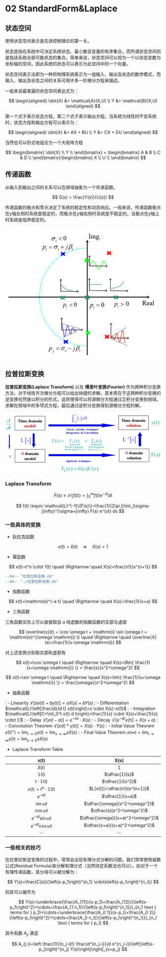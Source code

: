 # 02 StandardForm&Laplace

## 状态空间

使用状态空间表示是先进控制理论的第一关。

状态是指在系统中可决定系统状态、最小数目变量的有序集合。而所谓状态空间则是指该系统全部可能状态的集合。简单来说，状态空间可以视为一个以状态变数为坐标轴的空间，因此系统的状态可以表示为此空间中的一个向量。

状态空间表示法即为一种将物理系统表示为一组输入、输出及状态的数学模式，而输入、输出及状态之间的关系可用许多一阶微分方程来描述。

一般来说最普遍的状态空间表达式为：

$$
\begin{aligned}
\dot{X} &= \mathcal{A}(X,U) \\
Y &= \mathcal{B}(X,U)
\end{aligned}
$$

第一个式子表示状态方程，第二个式子表示输出方程。当系统为线性时不变系统时，状态方程和输出方程可以表示为：

$$
\begin{aligned}
\dot{X} &= AX + BU \\
Y &= CX + DU
\end{aligned}
$$

当然也可以形式地组合为一个大矩阵方程

$$
\begin{bmatrix}
  \dot{X} \\
  Y \\
\end{bmatrix} = \begin{bmatrix}
  A & B \\
  C & D \\
\end{bmatrix}\begin{bmatrix}
  X \\
  U \\
\end{bmatrix}
$$

## 传递函数

从输入到输出之间的关系可以在频域抽象为一个传递函数。

$$
G(s) = \frac{Y(s)}{U(s)}
$$

传递函数的极点和零点决定了系统的稳定性和动态响应。一般来说，传递函数极点在y轴左侧时系统是稳定的，而极点在y轴右侧时系统是不稳定的，当极点在y轴上时系统是临界稳定的。

![图 0](images/%E4%BC%A0%E9%80%92%E5%87%BD%E6%95%B0%E7%9A%84%E9%9B%B6%E7%82%B9%E4%B8%8E%E6%9E%81%E7%82%B9.png)  

## 拉普拉斯变换

**拉普拉斯变换(Laplace Transform)** 以及 **傅里叶变换(Fourier)** 作为两种积分变换方法，对于线性齐次微分方程可以给出快捷的求解。其本质在于这两种积分变换的逆变换任然是以积分的形式，这将使得可以将源微分方程通过正积分变换到频域，求解在频域中的多项式方程，最后通过逆积分变换得到源微分方程的解。

![图 0](images/%E7%A7%AF%E5%88%86%E5%8F%98%E6%8D%A2%E6%A1%86%E6%9E%B6.png)  

### Laplace Transform

$$
F(s) \equiv \mathcal{L}\{f(t)\}=\int_{0}^{\infty} f(t) e^{-st} dt
$$

$$
f(t) \equiv \mathcal{L}^{-1}\{F(s)\}=\frac{1}{2\pi j}\int_{\sigma-j\infty}^{\sigma+j\infty} F(s) e^{st} ds
$$

### 一些具体的变换

- 狄拉克函数

$$
x(t)=\delta(t) \quad \Rightarrow \quad X(s)=1
$$

- 幂函数

$$
x(t)=t^n \cdot 1(t) \quad \Rightarrow \quad X(s)=\frac{n!}{s^{n+1}}
$$

```mathematica
--8<-- "拉普拉斯变换.nb"
--8<-- "./拉普拉斯变换.nb"
```

- 指数函数

$$
x(t)=\mathrm{e}^{-a t} \quad \Rightarrow \quad X(s)=\frac{1}{s+a}
$$

- 三角函数

三角函数实际上可以直接取自 a 纯虚数的指数函数的实部与虚部

$$
\overline{x}(t) =  \cos \omega t + \mathrm{i} \sin \omega t = \mathrm{e}^{\omega \mathrm{i} t} \quad \Rightarrow \quad \overline{X}(s)=\frac{1}{s-\omega \mathrm{i}}
$$

对上述变换分别取实部和虚部有

$$
x(t)=\cos \omega t \quad \Rightarrow \quad X(s)=\Re\{ \frac{1}{s+\omega \mathrm{i}} \} = \frac{s}{s^2+\omega^2}
$$

$$
x(t)=\sin \omega t \quad \Rightarrow \quad X(s)=\Im\{ \frac{1}{s+\omega \mathrm{i}} \} = \frac{\omega}{s^2+\omega^2}
$$

- 抽象函数

:  - Linearity $\mathcal{L}[a x(t)+b y(t)]=a X(s)+b Y(s)$
:  - Differentiation $\mathcal{L}\left[\frac{d}{d t} x(t)\right]=s \cdot X(s)-x(0)$
:  - Integration $\mathcal{L}\left[C+\int_0^t x(t) d t\right]=\frac{1}{s} \cdot X(s)+\frac{1}{s} \cdot C$
:  - Delay $\mathcal{L}[x(t-a)]=e^{-a s} \cdot X(s)$
:  - Decay $\mathcal{L}\left[e^{-a t} x(t)\right]=X(s+a)$
:  - Convolution Theorem $\mathcal{L}[x(t) * y(t)]=X(s) \cdot Y(s)$
:  - Initial Value Theorem $x\left(0^{+}\right)=\lim _{t \rightarrow 0} x(t)=\lim _{s \rightarrow \infty} s X(s)$
:  - Final Value Theorem $x(\infty)=\lim _{t \rightarrow \infty} x(t)=\lim _{s \rightarrow 0} s X(s)$

- Laplace Transform Table

| $\qquad\qquad\qquad \mathbf{x}(\mathbf{t}) \qquad\qquad\qquad$    | $\qquad\qquad\qquad \mathbf{X}(\mathbf{s}) \qquad\qquad\qquad$ |
| :---: | :---: |
| $\delta(t)$                                                       | 1 |
| $1(t)$                                                            | $\dfrac{1}{s}$ |
| $t \cdot 1(t)$                                                    | $\dfrac{1}{s^2}$ |
| $x(t)=t^n \cdot 1(t)$                                             | $L[x(t)]=\dfrac{n!}{s^{n+1}}$ |
| $e^{-a t}$                                                        | $\dfrac{1}{s+a}$ |
| $\sin \omega t$                                                   | $\dfrac{\omega}{s^2+\omega^2}$ |
| $\cos \omega t$                                                   | $\dfrac{s}{s^2+\omega^2}$ |
| $e^{-a t} \sin \omega t$                                          | $\dfrac{\omega}{(s+a)^2+\omega^2}$ |
| $e^{-a t} \cos \omega t$                                          | $\dfrac{s+a}{(s+a)^2+\omega^2}$ |
| $\cdots$                                                          | $\cdots$ |

### 一些相关的技巧

在拉普拉斯逆变换的过程中，常常会出现有理分式分解的问题。我们常常使用留数公式(Residual Formula)来分解有理分式（当然待定系数法也可以）。如对于一个有理传递函数，其分母可以被分解为：

$$
Y(s)=\frac{C(s)}{\left(s-p_1\right)^{n_1} \cdots\left(s-p_l\right)^{n_l}}
$$

则其可以展开为

$$
Y(s)=\underbrace{\frac{A_{11}}{s-p_1}+\frac{A_{12}}{\left(s-p_1\right)^2}+\cdots+\frac{A_{1 n_1}}{\left(s-p_1\right)^{n_1}}}_{n_1 \text { terms for } p_1}+\cdots+\underbrace{\frac{A_{l 1}}{s-p_l}+\frac{A_{l 2}}{\left(s-p_l\right)^2}+\cdots+\frac{A_{l n_l}}{\left(s-p_l\right)^{n_l}}}_{n_l \text { terms for } p_l}
$$

其中系数 $A_{ji}$ 满足

$$
A_{j i}=\left.\frac{1}{(n_j-i)!} \frac{d^{n_j-i}}{d s^{n_j-i}}\left[\left(s-p_j\right)^{n_j} Y(s)\right]\right|_{s=p_j}
$$
